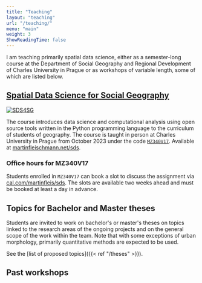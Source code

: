 ```yaml
---
title: "Teaching"
layout: "teaching"
url: "/teaching/"
menu: "main"
weight: 3
ShowReadingTime: false
---
```


I am teaching primarily spatial data science, either as a semester-long course at the Department of Social Geography and Regional Development of Charles University in Prague or as workshops of variable length, some of which are listed below.

## [Spatial Data Science for Social Geography](https://martinfleischmann.net/sds)

[![SDS4SG](https://martinfleischmann.net/sds/assets/logo.svg#floatleft)](https://martinfleischmann.net/sds)

The course introduces data science and computational analysis using open source tools written in the Python programming language to the curriculum of students of geography. The course is taught in person at Charles University in Prague from October 2023 under the code [`MZ340V17`](https://is.cuni.cz/studium/predmety/index.php?do=predmet&kod=MZ340V17&dlpar=YToxOntzOjg6InByZWRtZXR5IjthOjE6e3M6Mzoic2tyIjtzOjQ6IjIwMjMiO319). Available at [martinfleischmann.net/sds](https://martinfleischmann.net/sds).

### Office hours for MZ340V17

Students enrolled in `MZ340V17` can book a slot to discuss the assignment via [cal.com/martinfleis/sds](https://cal.com/martinfleis/sds). The slots are available two weeks ahead and must be booked at least a day in advance.

## Topics for Bachelor and Master theses

Students are invited to work on bachelor's or master's theses on topics linked to the research areas of the ongoing projects and on the general scope of the work within the team. Note that with some exceptions of urban morphology, primarily quantitative methods are expected to be used.

See the [list of proposed topics]({{< ref "/theses" >}}).

## Past workshops
